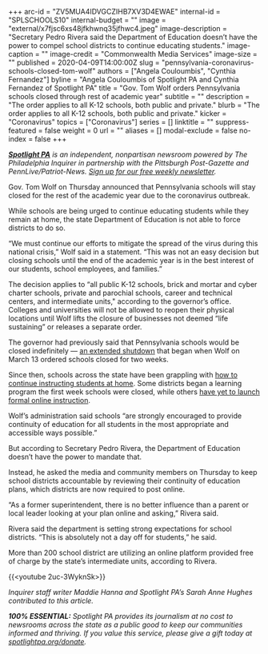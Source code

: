 +++
arc-id = "ZV5MUA4IDVGCZIHB7XV3D4EWAE"
internal-id = "SPLSCHOOLS10"
internal-budget = ""
image = "external/x7fjsc6xs48jfkhwnq35jfhwc4.jpeg"
image-description = "Secretary Pedro Rivera said the Department of Education doesn’t have the power to compel school districts to continue educating students."
image-caption = ""
image-credit = "Commonwealth Media Services"
image-size = ""
published = 2020-04-09T14:00:00Z
slug = "pennsylvania-coronavirus-schools-closed-tom-wolf"
authors = ["Angela Couloumbis", "Cynthia Fernandez"]
byline = "Angela Couloumbis of Spotlight PA and Cynthia Fernandez of Spotlight PA"
title = "Gov. Tom Wolf orders Pennsylvania schools closed through rest of academic year"
subtitle = ""
description = "The order applies to all K-12 schools, both public and private."
blurb = "The order applies to all K-12 schools, both public and private."
kicker = "Coronavirus"
topics = ["Coronavirus"]
series = []
linktitle = ""
suppress-featured = false
weight = 0
url = ""
aliases = []
modal-exclude = false
no-index = false
+++

<a href="https://www.spotlightpa.org/"><i><b>Spotlight PA</b></i></a><i> is an independent, nonpartisan newsroom powered by The Philadelphia Inquirer in partnership with the Pittsburgh Post-Gazette and PennLive/Patriot-News. </i><a href="https://www.spotlightpa.org/newsletters"><i>Sign up for our free weekly newsletter</i></a><i>.</i>

Gov. Tom Wolf on Thursday announced that Pennsylvania schools will stay closed for the rest of the academic year due to the coronavirus outbreak.

While schools are being urged to continue educating students while they remain at home, the state Department of Education is not able to force districts to do so.

“We must continue our efforts to mitigate the spread of the virus during this national crisis,” Wolf said in a statement. “This was not an easy decision but closing schools until the end of the academic year is in the best interest of our students, school employees, and families.”

The decision applies to “all public K-12 schools, brick and mortar and cyber charter schools, private and parochial schools, career and technical centers, and intermediate units," according to the governor’s office. Colleges and universities will not be allowed to reopen their physical locations until Wolf lifts the closure of businesses not deemed “life sustaining” or releases a separate order.

<script src="https://www.spotlightpa.org/embed.js" async></script><div data-spl-embed-version="1" data-spl-src="https://www.spotlightpa.org/embeds/donate/"></div>


The governor had previously said that Pennsylvania schools would be closed indefinitely — <a href="https://www.inquirer.com/health/coronavirus/coronavirus-schools-closed-pennsylvania-new-jersey-academic-year-indefinite-20200323.html">an extended shutdown</a> that began when Wolf on March 13 ordered schools closed for two weeks.

Since then, schools across the state have been grappling with <a href="https://www.inquirer.com/news/coronavirus-online-learning-pa-nj-schools-shutdown-20200406.html">how to continue instructing students at home</a>. Some districts began a learning program the first week schools were closed, while others <a href="https://www.inquirer.com/health/coronavirus/coronavirus-closed-schools-inequity-technology-laptop-philadelphia-new-jersey-20200318.html">have yet to launch formal online instruction</a>.

Wolf’s administration said schools “are strongly encouraged to provide continuity of education for all students in the most appropriate and accessible ways possible.”

But according to Secretary Pedro Rivera, the Department of Education doesn’t have the power to mandate that.

Instead, he asked the media and community members on Thursday to keep school districts accountable by reviewing their continuity of education plans, which districts are now required to post online.

“As a former superintendent, there is no better influence than a parent or local leader looking at your plan online and asking,” Rivera said.

Rivera said the department is setting strong expectations for school districts. “This is absolutely not a day off for students,” he said.

More than 200 school district are utilizing an online platform provided free of charge by the state’s intermediate units, according to Rivera.

{{<youtube 2uc-3WyknSk>}}

<i>Inquirer staff writer Maddie Hanna and Spotlight PA’s Sarah Anne Hughes contributed to this article.</i>

<i><b>100% ESSENTIAL:</b></i><i> Spotlight PA provides its journalism at no cost to newsrooms across the state as a public good to keep our communities informed and thriving. If you value this service, please give a gift today at </i><a href="https://www.spotlightpa.org/donate"><i>spotlightpa.org/donate</i></a><i>.</i>
